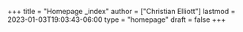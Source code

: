 +++
title = "Homepage _index"
author = ["Christian Elliott"]
lastmod = 2023-01-03T19:03:43-06:00
type = "homepage"
draft = false
+++

